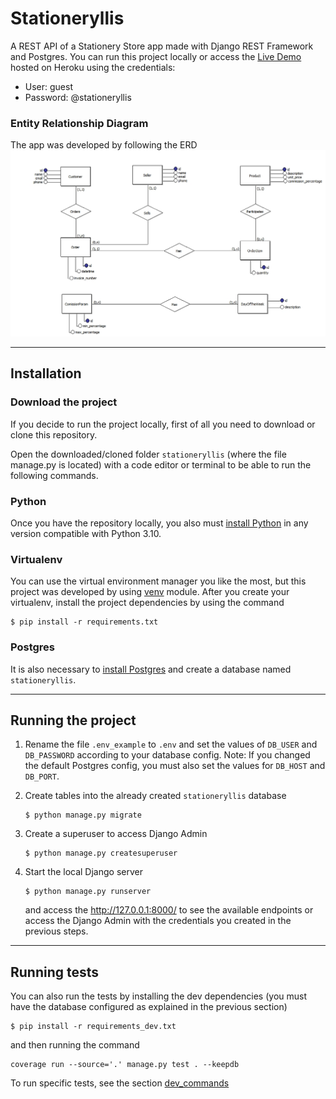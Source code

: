 # Stationeryllis

A REST API of a Stationery Store app made with Django REST Framework and Postgres.
You can run this project locally or access the [Live Demo](http://stationeryllis.herokuapp.com/) hosted on Heroku using the credentials:

-   User: guest
-   Password: @stationeryllis

### Entity Relationship Diagram

The app was developed by following the ERD
![Entity Relationship Diagram](docs/ERD.jpg?raw=true "Title")

---

## Installation

### Download the project

If you decide to run the project locally, first of all you need to download or clone this repository.

Open the downloaded/cloned folder `stationeryllis` (where the file manage.py is located) with a code editor or terminal to be able to run the following commands.

### Python

Once you have the repository locally, you also must [install Python](https://www.python.org/downloads/) in any version compatible with Python 3.10.

### Virtualenv

You can use the virtual environment manager you like the most, but this project was developed by using [venv](https://docs.python.org/3/library/venv.html) module. After you create your virtualenv, install the project dependencies by using the command

```shell
$ pip install -r requirements.txt
```

### Postgres

It is also necessary to [install Postgres](https://www.postgresql.org/download/) and create a database named `stationeryllis`.

---

## Running the project

1. Rename the file `.env_example` to `.env` and set the values of `DB_USER` and `DB_PASSWORD` according to your database config. Note: If you changed the default Postgres config, you must also set the values for `DB_HOST` and `DB_PORT`.

2. Create tables into the already created `stationeryllis` database

    ```shell
    $ python manage.py migrate
    ```

3. Create a superuser to access Django Admin

    ```shell
    $ python manage.py createsuperuser
    ```

4. Start the local Django server

    ```shell
    $ python manage.py runserver
    ```

    and access the http://127.0.0.1:8000/ to see the available endpoints or access the Django Admin with the credentials you created in the previous steps.

---

## Running tests

You can also run the tests by installing the dev dependencies (you must have the database configured as explained in the previous section)

```shell
$ pip install -r requirements_dev.txt
```

and then running the command

```shell
coverage run --source='.' manage.py test . --keepdb
```

To run specific tests, see the section [dev_commands](./dev_commands.md)

